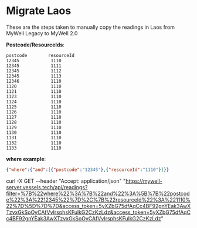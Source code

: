 # Migrate Laos

These are the steps taken to manually copy the readings in Laos from MyWell Legacy to MyWell 2.0


__Postcode/ResourceIds__:
```
postcode        resourceId
12345            1110
12345            1111
12345            1112
12345            1113
12346            1110
1120             1110
1121             1110
1123             1110
1124             1110
1125             1110
1126             1110
1127             1110
1128             1110
1129             1110
1130             1110
1131             1110
1132             1110
1133             1110
```

__where example__:
```json
{"where":{"and":[{"postcode":"12345"},{"resourceId":"1110"}]}}
```

curl -X GET --header "Accept: application/json" "https://mywell-server.vessels.tech/api/readings?filter=%7B%22where%22%3A%7B%22and%22%3A%5B%7B%22postcode%22%3A%2212345%22%7D%2C%7B%22resourceId%22%3A%221110%22%7D%5D%7D%7D&access_token=5yXZbG75dfAqCc4BF92gnYEak3AwXTzvxGkSoOyCAfVvIrsphsKFulkG2CzKzLdz&access_token=5yXZbG75dfAqCc4BF92gnYEak3AwXTzvxGkSoOyCAfVvIrsphsKFulkG2CzKzLdz"
